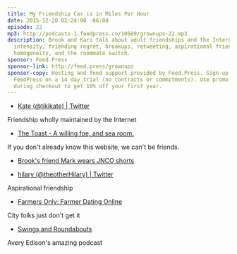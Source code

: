 ```yaml
---
title: My Friendship Car is in Miles Per Hour
date: 2015-12-20 02:24:00 -06:00
episode: 22
mp3: http://podcasts-1.feedpress.co/10589/grownups-22.mp3
description: Brook and Kari talk about adult friendships and the Internet, cross-pollination,
  intensity, friending regret, breakups, retweeting, aspirational friends, attraction,
  homogeneity, and the roommate switch.
sponsor: Feed.Press
sponsor-link: http://feed.press/grownups
sponsor-copy: Hosting and feed support provided by Feed.Press. Sign-up today and try
  FeedPress on a 14 day trial (no contracts or commitments). Use promo code grownups
  during checkout to get 10% off your first year.
---
```


* [Kate (@tikikate) | Twitter][1]

Friendship wholly maintained by the Internet

* [The Toast - A willing foe, and sea room.][2]

If you don't already know this website, we can't be friends.

* [Brook's friend Mark wears JNCO shorts][3]

* [hilary (@theotherHilary) | Twitter][4]

Aspirational friendship

* [Farmers Only: Farmer Dating Online][5]

City folks just don't get it

* [Swings and Roundabouts][6]

Avery Edison's amazing podcast

[1]: https://twitter.com/tikikate
[2]: http://the-toast.net/
[3]: http://static.deathandtaxesmag.com/uploads/2014/01/Screen-Shot-2014-01-06-at-10.38.17-AM.png
[4]: https://twitter.com/theotherhilary
[5]: http://www.farmersonly.com/
[6]: http://swingsandroundaboutspodcast.com/

  